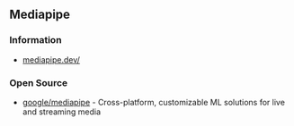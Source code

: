## Mediapipe



### Information
- [mediapipe.dev/](https://mediapipe.dev/)


### Open Source
- [google/mediapipe](https://github.com/google/mediapipe) - Cross-platform, customizable ML solutions for live and streaming media


